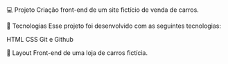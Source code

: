 💻 Projeto
Criação front-end de um site fictício de venda de carros.


🚀 Tecnologias
Esse projeto foi desenvolvido com as seguintes tecnologias:

HTML
CSS
Git e Github

🔖 Layout
Front-end de uma loja de carros fictícia.
